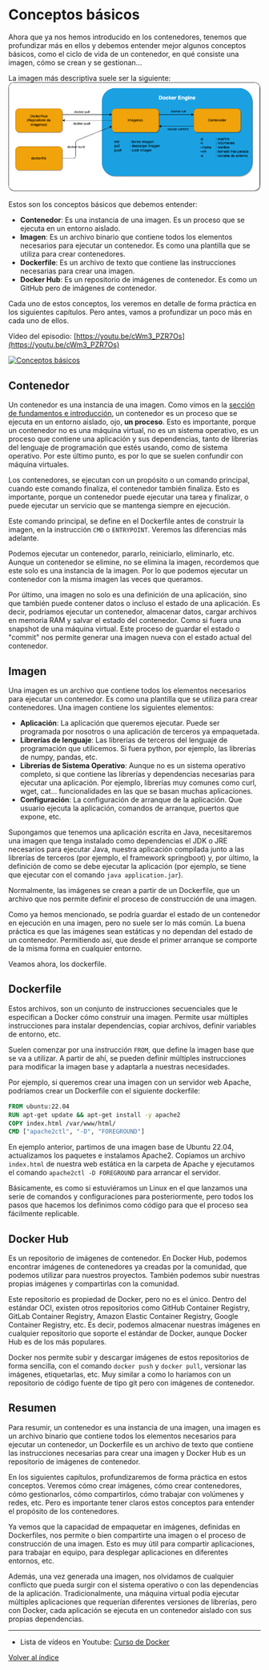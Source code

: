 # Conceptos básicos 
Ahora que ya nos hemos introducido en los contenedores, tenemos que profundizar más en ellos y debemos entender mejor algunos conceptos básicos, como el ciclo de vida de un contenedor, en qué consiste una imagen, cómo se crean y se gestionan...

La imagen más descriptiva suele ser la siguiente:
![](diagramas/workflow.drawio.png)

Estos son los conceptos básicos que debemos entender:
* **Contenedor**: Es una instancia de una imagen. Es un proceso que se ejecuta en un entorno aislado.
* **Imagen**: Es un archivo binario que contiene todos los elementos necesarios para ejecutar un contenedor. Es como una plantilla que se utiliza para crear contenedores.
* **Dockerfile**: Es un archivo de texto que contiene las instrucciones necesarias para crear una imagen.
* **Docker Hub**: Es un repositorio de imágenes de contenedor. Es como un GitHub pero de imágenes de contenedor.

Cada uno de estos conceptos, los veremos en detalle de forma práctica en los siguientes capítulos. Pero antes, vamos a profundizar un poco más en cada uno de ellos.

Vídeo del episodio:
[https://youtu.be/cWm3_PZR7Os](https://youtu.be/cWm3_PZR7Os)

[![Conceptos básicos](https://img.youtube.com/vi/cWm3_PZR7Os/0.jpg)](https://www.youtube.com/watch?v=cWm3_PZR7Os)


## Contenedor
Un contenedor es una instancia de una imagen. Como vimos en la [sección de fundamentos e introducción](1.Introduccion.md), un contenedor es un proceso que se ejecuta en un entorno aislado, ojo, **un proceso**. Esto es importante, porque un contenedor no es una máquina virtual, no es un sistema operativo, es un proceso que contiene una aplicación y sus dependencias, tanto de librerías del lenguaje de programación que estés usando, como de sistema operativo. Por este último punto, es por lo que se suelen confundir con máquina virtuales. 

Los contenedores, se ejecutan con un propósito o un comando principal, cuando este comando finaliza, el contenedor también finaliza. Esto es importante, porque un contenedor puede ejecutar una tarea y finalizar, o puede ejecutar un servicio que se mantenga siempre en ejecución.

Este comando principal, se define en el Dockerfile antes de construir la imagen, en la instrucción `CMD` o `ENTRYPOINT`. Veremos las diferencias más adelante.

Podemos ejecutar un contenedor, pararlo, reiniciarlo, eliminarlo, etc. Aunque un contenedor se elimine, no se elimina la imagen, recordemos que este solo es una instancia de la imagen. Por lo que podemos ejecutar un contenedor con la misma imagen las veces que queramos.

Por último, una imagen no solo es una definición de una aplicación, sino que también puede contener datos o incluso el estado de una aplicación. Es decir, podríamos ejecutar un contenedor, almacenar datos, cargar archivos en memoria RAM y salvar el estado del contenedor. Como si fuera una snapshot de una máquina virtual. Este proceso de guardar el estado o "commit" nos permite generar una imagen nueva con el estado actual del contenedor.

## Imagen
Una imagen es un archivo que contiene todos los elementos necesarios para ejecutar un contenedor. Es como una plantilla que se utiliza para crear contenedores. Una imagen contiene los siguientes elementos:
* **Aplicación**: La aplicación que queremos ejecutar. Puede ser programada por nosotros o una aplicación de terceros ya empaquetada.
* **Librerías de lenguaje**: Las librerías de terceros del lenguaje de programación que utilicemos. Si fuera python, por ejemplo, las librerías de numpy, pandas, etc.
* **Librerías de Sistema Operativo**: Aunque no es un sistema operativo completo, si que contiene las librerías y dependencias necesarias para ejecutar una aplicación. Por ejemplo, librerías muy comunes como curl, wget, cat... funcionalidades en las que se basan muchas aplicaciones.
* **Configuración**: La configuración de arranque de la aplicación. Que usuario ejecuta la aplicación, comandos de arranque, puertos que expone, etc.

Supongamos que tenemos una aplicación escrita en Java, necesitaremos una imagen que tenga instalado como dependencias el JDK o JRE necesarios para ejecutar Java, nuestra aplicación compilada junto a las librerías de terceros (por ejemplo, el framework springboot) y, por último, la definición de como se debe ejecutar la aplicación (por ejemplo, se tiene que ejecutar con el comando `java application.jar`).

Normalmente, las imágenes se crean a partir de un Dockerfile, que un archivo que nos permite definir el proceso de construcción de una imagen.

Como ya hemos mencionado, se podría guardar el estado de un contenedor en ejecución en una imagen, pero no suele ser lo más común. La buena práctica es que las imágenes sean estáticas y no dependan del estado de un contenedor. Permitiendo así, que desde el primer arranque se comporte de la misma forma en cualquier entorno.

Veamos ahora, los dockerfile.

## Dockerfile
Estos archivos, son un conjunto de instrucciones secuenciales que le especifican a Docker cómo construir una imagen. Permite usar múltiples instrucciones para instalar dependencias, copiar archivos, definir variables de entorno, etc.

Suelen comenzar por una instrucción `FROM`, que define la imagen base que se va a utilizar. A partir de ahí, se pueden definir múltiples instrucciones para modificar la imagen base y adaptarla a nuestras necesidades.

Por ejemplo, si queremos crear una imagen con un servidor web Apache, podríamos crear un Dockerfile con el siguiente dockerfile:
```Dockerfile
FROM ubuntu:22.04
RUN apt-get update && apt-get install -y apache2
COPY index.html /var/www/html/
CMD ["apache2ctl", "-D", "FOREGROUND"]
```
En ejemplo anterior, partimos de una imagen base de Ubuntu 22.04, actualizamos los paquetes e instalamos Apache2. Copiamos un archivo `index.html` de nuestra web estática en la carpeta de Apache y ejecutamos el comando `apache2ctl -D FOREGROUND` para arrancar el servidor.

Básicamente, es como si estuviéramos un Linux en el que lanzamos una serie de comandos y configuraciones para posteriormente, pero todos los pasos que hacemos los definimos como código para que el proceso sea fácilmente replicable.

## Docker Hub
Es un repositorio de imágenes de contenedor. En Docker Hub, podemos encontrar imágenes de contenedores ya creadas por la comunidad, que podemos utilizar para nuestros proyectos. También podemos subir nuestras propias imágenes y compartirlas con la comunidad.

Este repositorio es propiedad de Docker, pero no es el único. Dentro del estándar OCI, existen otros repositorios como GitHub Container Registry, GitLab Container Registry, Amazon Elastic Container Registry, Google Container Registry, etc. Es decir, podemos almacenar nuestras imágenes en cualquier repositorio que soporte el estándar de Docker, aunque Docker Hub es de los más populares. 

Docker nos permite subir y descargar imágenes de estos repositorios de forma sencilla, con el comando `docker push` y `docker pull`, versionar las imágenes, etiquetarlas, etc. Muy similar a como lo haríamos con un repositorio de código fuente de tipo git pero con imágenes de contenedor.

## Resumen
Para resumir, un contenedor es una instancia de una imagen, una imagen es un archivo binario que contiene todos los elementos necesarios para ejecutar un contenedor, un Dockerfile es un archivo de texto que contiene las instrucciones necesarias para crear una imagen y Docker Hub es un repositorio de imágenes de contenedor.


En los siguientes capítulos, profundizaremos de forma práctica en estos conceptos. Veremos cómo crear imágenes, cómo crear contenedores, cómo gestionarlos, cómo compartirlos, cómo trabajar con volúmenes y redes, etc. Pero es importante tener claros estos conceptos para entender el propósito de los contenedores.

Ya vemos que la capacidad de empaquetar en imágenes, definidas en Dockerfiles, nos permite o bien compartirte una imagen o el proceso de construcción de una imagen. Esto es muy útil para compartir aplicaciones, para trabajar en equipo, para desplegar aplicaciones en diferentes entornos, etc.

Además, una vez generada una imagen, nos olvidamos de cualquier conflicto que pueda surgir con el sistema operativo o con las dependencias de la aplicación. Tradicionalmente, una máquina virtual podía ejecutar múltiples aplicaciones que requerían diferentes versiones de librerías, pero con Docker, cada aplicación se ejecuta en un contenedor aislado con sus propias dependencias.



---
* Lista de vídeos en Youtube: [Curso de Docker](https://www.youtube.com/playlist?list=PLQhxXeq1oc2n7YnjRhq7qVMzZWtDY7Zz0)

[Volver al índice](README.md#índice)